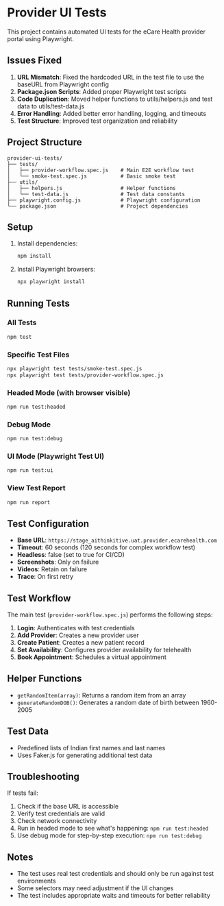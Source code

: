 # Provider UI Tests

This project contains automated UI tests for the eCare Health provider portal using Playwright.

## Issues Fixed

1. **URL Mismatch**: Fixed the hardcoded URL in the test file to use the baseURL from Playwright config
2. **Package.json Scripts**: Added proper Playwright test scripts
3. **Code Duplication**: Moved helper functions to utils/helpers.js and test data to utils/test-data.js
4. **Error Handling**: Added better error handling, logging, and timeouts
5. **Test Structure**: Improved test organization and reliability

## Project Structure

```
provider-ui-tests/
├── tests/
│   ├── provider-workflow.spec.js    # Main E2E workflow test
│   └── smoke-test.spec.js           # Basic smoke test
├── utils/
│   ├── helpers.js                   # Helper functions
│   └── test-data.js                 # Test data constants
├── playwright.config.js             # Playwright configuration
└── package.json                     # Project dependencies
```

## Setup

1. Install dependencies:
   ```bash
   npm install
   ```

2. Install Playwright browsers:
   ```bash
   npx playwright install
   ```

## Running Tests

### All Tests
```bash
npm test
```

### Specific Test Files
```bash
npx playwright test tests/smoke-test.spec.js
npx playwright test tests/provider-workflow.spec.js
```

### Headed Mode (with browser visible)
```bash
npm run test:headed
```

### Debug Mode
```bash
npm run test:debug
```

### UI Mode (Playwright Test UI)
```bash
npm run test:ui
```

### View Test Report
```bash
npm run report
```

## Test Configuration

- **Base URL**: `https://stage_aithinkitive.uat.provider.ecarehealth.com`
- **Timeout**: 60 seconds (120 seconds for complex workflow test)
- **Headless**: false (set to true for CI/CD)
- **Screenshots**: Only on failure
- **Videos**: Retain on failure
- **Trace**: On first retry

## Test Workflow

The main test (`provider-workflow.spec.js`) performs the following steps:

1. **Login**: Authenticates with test credentials
2. **Add Provider**: Creates a new provider user
3. **Create Patient**: Creates a new patient record
4. **Set Availability**: Configures provider availability for telehealth
5. **Book Appointment**: Schedules a virtual appointment

## Helper Functions

- `getRandomItem(array)`: Returns a random item from an array
- `generateRandomDOB()`: Generates a random date of birth between 1960-2005

## Test Data

- Predefined lists of Indian first names and last names
- Uses Faker.js for generating additional test data

## Troubleshooting

If tests fail:

1. Check if the base URL is accessible
2. Verify test credentials are valid
3. Check network connectivity
4. Run in headed mode to see what's happening: `npm run test:headed`
5. Use debug mode for step-by-step execution: `npm run test:debug`

## Notes

- The test uses real test credentials and should only be run against test environments
- Some selectors may need adjustment if the UI changes
- The test includes appropriate waits and timeouts for better reliability 